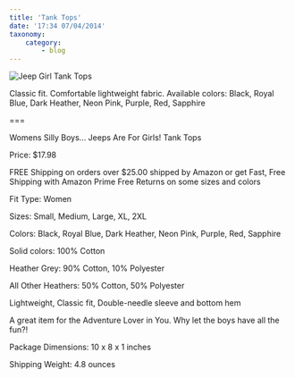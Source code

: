 ```yaml
---
title: 'Tank Tops'
date: '17:34 07/04/2014'
taxonomy:
    category:
        - blog
---
```


![Jeep Girl Tank Tops](image://rocketlauncher/pages/blog/img-03.png)

Classic fit.  Comfortable lightweight fabric.  Available colors: Black, Royal Blue, Dark Heather, Neon Pink, Purple, Red, Sapphire

===

Womens Silly Boys... Jeeps Are For Girls! Tank Tops 

Price: $17.98 

FREE Shipping on orders over $25.00 shipped by Amazon or get Fast, Free Shipping with Amazon Prime Free Returns on some sizes and colors 

Fit Type: Women 

Sizes: Small, Medium, Large, XL, 2XL

Colors: Black, Royal Blue, Dark Heather, Neon Pink, Purple, Red, Sapphire

Solid colors: 100% Cotton  

Heather Grey: 90% Cotton, 10% Polyester  

All Other Heathers: 50% Cotton, 50% Polyester 

Lightweight, Classic fit, Double-needle sleeve and bottom hem 

A great item for the Adventure Lover in You. Why let the boys have all the fun?!

Package Dimensions: 10 x 8 x 1 inches

Shipping Weight: 4.8 ounces